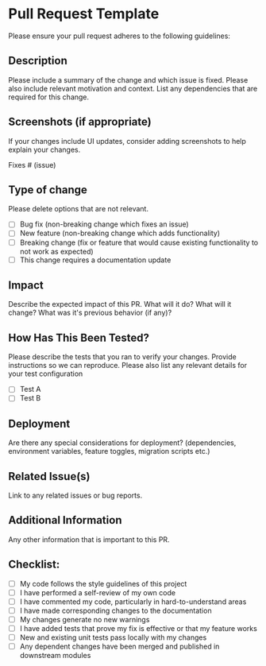 # Pull Request Template

Please ensure your pull request adheres to the following guidelines:

## Description

Please include a summary of the change and which issue is fixed. Please also include relevant motivation and context. List any dependencies that are required for this change.

## Screenshots (if appropriate)

If your changes include UI updates, consider adding screenshots to help explain your changes.

Fixes # (issue)

## Type of change

Please delete options that are not relevant.

-   [ ] Bug fix (non-breaking change which fixes an issue)
-   [ ] New feature (non-breaking change which adds functionality)
-   [ ] Breaking change (fix or feature that would cause existing functionality to not work as expected)
-   [ ] This change requires a documentation update

## Impact

Describe the expected impact of this PR. What will it do? What will it change? What was it's previous behavior (if any)?

## How Has This Been Tested?

Please describe the tests that you ran to verify your changes. Provide instructions so we can reproduce. Please also list any relevant details for your test configuration

-   [ ] Test A
-   [ ] Test B

## Deployment

Are there any special considerations for deployment? (dependencies, environment variables, feature toggles, migration scripts etc.)

## Related Issue(s)

Link to any related issues or bug reports.

## Additional Information

Any other information that is important to this PR.

## Checklist:

-   [ ] My code follows the style guidelines of this project
-   [ ] I have performed a self-review of my own code
-   [ ] I have commented my code, particularly in hard-to-understand areas
-   [ ] I have made corresponding changes to the documentation
-   [ ] My changes generate no new warnings
-   [ ] I have added tests that prove my fix is effective or that my feature works
-   [ ] New and existing unit tests pass locally with my changes
-   [ ] Any dependent changes have been merged and published in downstream modules
